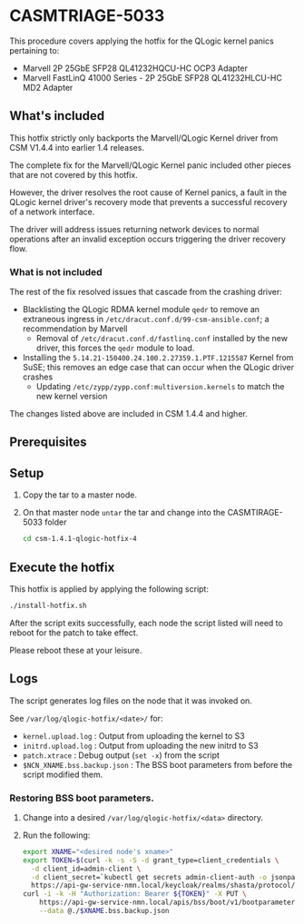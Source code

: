 # CASMTRIAGE-5033

This procedure covers applying the hotfix for the QLogic kernel panics pertaining to:

- Marvell 2P 25GbE SFP28 QL41232HQCU-HC OCP3 Adapter
- Marvell FastLinQ 41000 Series - 2P 25GbE SFP28 QL41232HLCU-HC MD2 Adapter

## What's included

This hotfix strictly only backports the Marvell/QLogic Kernel driver from CSM V1.4.4 into earlier 1.4 releases.

The complete fix for the Marvell/QLogic Kernel panic included other pieces that are not covered by this hotfix.

However, the driver resolves the root cause of Kernel panics, a fault in the QLogic kernel driver's recovery mode that prevents a successful recovery of a network interface.

The driver will address issues returning network devices to normal operations after an invalid exception occurs triggering the driver recovery flow.

### What is not included

The rest of the fix resolved issues that cascade from the crashing driver:

- Blacklisting the QLogic RDMA kernel module `qedr` to remove an extraneous ingress in `/etc/dracut.conf.d/99-csm-ansible.conf`; a recommendation by Marvell
    - Removal of `/etc/dracut.conf.d/fastlinq.conf` installed by the new driver, this forces the `qedr` module to load. 
- Installing the `5.14.21-150400.24.100.2.27359.1.PTF.1215587` Kernel from SuSE; this removes an edge case that can occur when the QLogic driver crashes
    - Updating `/etc/zypp/zypp.conf:multiversion.kernels` to match the new kernel version

The changes listed above are included in CSM 1.4.4 and higher.  

## Prerequisites

## Setup

1. Copy the tar to a master node.
2. On that master node `untar` the tar and change into the CASMTIRAGE-5033 folder

   ```bash
   cd csm-1.4.1-qlogic-hotfix-4
   ```

## Execute the hotfix

This hotfix is applied by applying the following script:

```bash
./install-hotfix.sh
```

After the script exits successfully, each node the script listed will need to reboot for the patch to take effect.

Please reboot these at your leisure.

## Logs

The script generates log files on the node that it was invoked on.

See `/var/log/qlogic-hotfix/<date>/` for:

- `kernel.upload.log` : Output from uploading the kernel to S3
- `initrd.upload.log` : Output from uploading the new initrd to S3
- `patch.xtrace` : Debug output (`set -x`) from the script
- `$NCN_XNAME.bss.backup.json` : The BSS boot parameters from before the script modified them.

### Restoring BSS boot parameters.


1. Change into a desired `/var/log/qlogic-hotfix/<data>` directory.
1. Run the following:

    ```bash
    export XNAME="<desired node's xname>"
    export TOKEN=$(curl -k -s -S -d grant_type=client_credentials \
      -d client_id=admin-client \
      -d client_secret=`kubectl get secrets admin-client-auth -o jsonpath='{.data.client-secret}' | base64 -d` \
      https://api-gw-service-nmn.local/keycloak/realms/shasta/protocol/openid-connect/token | jq -r '.access_token')
    curl -i -k -H "Authorization: Bearer ${TOKEN}" -X PUT \
        https://api-gw-service-nmn.local/apis/bss/boot/v1/bootparameters \
        --data @./$XNAME.bss.backup.json
    ```
